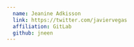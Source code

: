 ```yaml
---
  name: Jeanine Adkisson
  link: https://twitter.com/javiervegas
  affiliation: GitLab
  github: jneen
---
```

